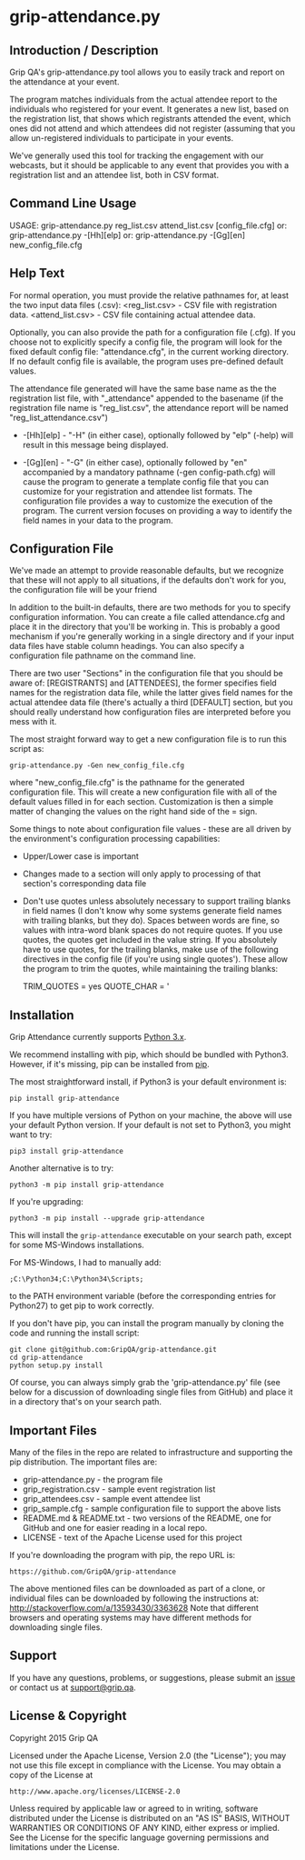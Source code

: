 grip-attendance.py
=========================

Introduction / Description
----------------------

Grip QA's grip-attendance.py tool allows you to easily track and report on
the attendance at your event.

The program matches individuals from the actual attendee report to the
individuals who registered for your event. It generates a new list, based on
the registration list, that shows which registrants attended the event,
which ones did not attend and which attendees did not register (assuming
that you allow un-registered individuals to participate in your events.

We've generally used this tool for tracking the engagement with our
webcasts, but it should be applicable to any event that provides you with a
registration list and an attendee list, both in CSV format.

Command Line Usage
----------------------

USAGE:  grip-attendance.py reg_list.csv attend_list.csv [config_file.cfg]
   or:  grip-attendance.py -[Hh][elp]
   or:  grip-attendance.py -[Gg][en] new_config_file.cfg

Help Text
----------------------

For normal operation, you must provide the relative pathnames for, at
least the two input data files (.csv):
    <reg_list.csv> - CSV file with registration data.
    <attend_list.csv> - CSV file containing actual attendee data.

Optionally, you can also provide the path for a configuration file
(.cfg). If you choose not to explicitly specify a config file, the
program will look for the fixed default config file: "attendance.cfg",
in the current working directory. If no default config file is
available, the program uses pre-defined default values.

The attendance file generated will have the same base name as the the
registration list file, with "_attendance" appended to the basename (if
the registration file name is "reg_list.csv", the attendance report will
be named "reg_list_attendance.csv")

* -[Hh][elp] - "-H" (in either case), optionally followed by "elp" (-help)
will result in this message being displayed.

* -[Gg][en] - "-G" (in either case), optionally followed by "en"
accompanied by a mandatory pathname (-gen config-path.cfg) will cause
the program to generate a template config file that you can customize
for your registration and attendee list formats.
The configuration file provides a way to customize the execution of the
program. The current version focuses on providing a way to identify the
field names in your data to the program.

Configuration File
----------------------

We've made an attempt to provide reasonable defaults, but we recognize
that these will not apply to all situations, if the defaults don't work
for you, the configuration file will be your friend

In addition to the built-in defaults, there are two methods for you to
specify configuration information. You can create a file called
attendance.cfg and place it in the directory that you'll be working in.
This is probably a good mechanism if you're generally working in a
single directory and if your input data files have stable column
headings. You can also specify a configuration file pathname on the
command line.

There are two user "Sections" in the configuration file that you should
be aware of: [REGISTRANTS] and [ATTENDEES], the former specifies field
names for the registration data file, while the latter gives field names
for the actual attendee data file (there's actually a third [DEFAULT]
section, but you should really understand how configuration files are
interpreted before you mess with it.

The most straight forward way to get a new configuration file is to run
this script as:

    grip-attendance.py -Gen new_config_file.cfg

where "new_config_file.cfg" is the pathname for the generated configuration
file. This will create a new configuration file with all of the default values
filled in for each section. Customization is then a simple matter of 
changing the values on the right hand side of the = sign.

Some things to note about configuration file values - these are all
driven by the environment's configuration processing capabilities:

* Upper/Lower case is important

* Changes made to a section will only apply to processing of that
section's corresponding data file

* Don't use quotes unless absolutely necessary to support trailing
blanks in field names (I don't know why some systems generate field
names with trailing blanks, but they do). Spaces between words are fine,
so values with intra-word blank spaces do not require quotes. If you use
quotes, the quotes get included in the value string. If you absolutely
have to use quotes, for the trailing blanks, make use of the following
directives in the config file (if you're using single quotes'). These allow
the program to trim the quotes, while maintaining the trailing blanks:

    TRIM_QUOTES = yes
    QUOTE_CHAR = '


Installation
----------------------

Grip Attendance currently supports [Python 3.x](https://www.python.org/downloads/).

We recommend installing with pip, which should be bundled with Python3.
However, if it's missing, pip can be installed from
[pip](https://pip.pypa.io/en/latest/).

The most straightforward install, if Python3 is your default environment is:

    pip install grip-attendance

If you have multiple versions of Python on your machine, the above will use
your default Python version. If your default is not set to Python3, you might
want to try:

    pip3 install grip-attendance

Another alternative is to try:

    python3 -m pip install grip-attendance

If you're upgrading:

    python3 -m pip install --upgrade grip-attendance

This will install the `grip-attendance` executable on your search path,
except for some MS-Windows installations.

For MS-Windows, I had to manually add:

    ;C:\Python34;C:\Python34\Scripts;

to the PATH environment variable (before the corresponding entries for
Python27) to get pip to work correctly.

If you don't have pip, you can install the program  manually by cloning
the code and running the install script:

    git clone git@github.com:GripQA/grip-attendance.git
    cd grip-attendance
    python setup.py install

Of course, you can always simply grab the 'grip-attendance.py' file (see
below for a discussion of downloading single files from GitHub) and
place it in a directory that's on your search path.

Important Files
----------------------

Many of the files in the repo are related to infrastructure and supporting
the pip distribution. The important files are:

* grip-attendance.py - the program file
* grip_registration.csv - sample event registration list
* grip_attendees.csv - sample event attendee list
* grip_sample.cfg - sample configuration file to support the above lists
* README.md & README.txt - two versions of the README, one for GitHub and one
for easier reading in a local repo.
* LICENSE - text of the Apache License used for this project

If you're downloading the program with pip, the repo URL is:

    https://github.com/GripQA/grip-attendance

The above mentioned files can be downloaded as part of a clone, or individual
files can be downloaded by following the instructions at:
http://stackoverflow.com/a/13593430/3363628  Note that different browsers and
operating systems may have different methods for downloading single files.

Support
----------------------

If you have any questions, problems, or suggestions, please submit an
[issue](../../issues) or contact us at support@grip.qa.

License & Copyright
----------------------

Copyright 2015 Grip QA

Licensed under the Apache License, Version 2.0 (the "License");
you may not use this file except in compliance with the License.
You may obtain a copy of the License at

    http://www.apache.org/licenses/LICENSE-2.0

Unless required by applicable law or agreed to in writing, software
distributed under the License is distributed on an "AS IS" BASIS,
WITHOUT WARRANTIES OR CONDITIONS OF ANY KIND, either express or implied.
See the License for the specific language governing permissions and
limitations under the License.
